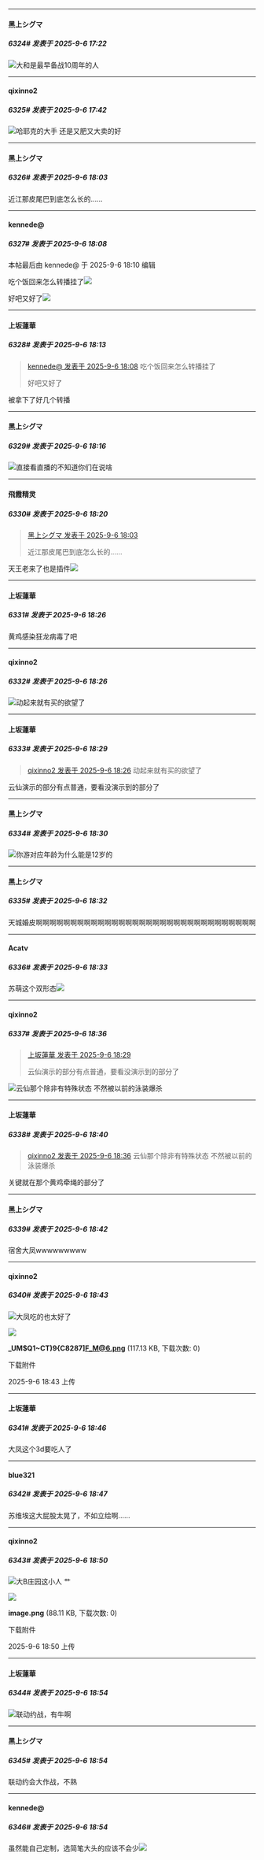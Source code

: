 ﻿
*****

####  黑上シグマ  
##### 6324#       发表于 2025-9-6 17:22

<img src="https://static.stage1st.com/image/smiley/face2017/067.png" referrerpolicy="no-referrer">大和是最早备战10周年的人


*****

####  qixinno2  
##### 6325#       发表于 2025-9-6 17:42

<img src="https://static.stage1st.com/image/smiley/face2017/046.png" referrerpolicy="no-referrer">哈耶克的大手 还是又肥又大卖的好


*****

####  黑上シグマ  
##### 6326#       发表于 2025-9-6 18:03

近江那皮尾巴到底怎么长的……


*****

####  kennede@  
##### 6327#       发表于 2025-9-6 18:08

 本帖最后由 kennede@ 于 2025-9-6 18:10 编辑 

吃个饭回来怎么转播挂了<img src="https://static.stage1st.com/image/smiley/face2017/091.png" referrerpolicy="no-referrer">

好吧又好了<img src="https://static.stage1st.com/image/smiley/face2017/025.png" referrerpolicy="no-referrer">

*****

####  上坂蓮華  
##### 6328#       发表于 2025-9-6 18:13

<blockquote><a href="httphttps://stage1st.com/2b/forum.php?mod=redirect&amp;goto=findpost&amp;pid=68380936&amp;ptid=2170738" target="_blank">kennede@ 发表于 2025-9-6 18:08</a>
吃个饭回来怎么转播挂了

好吧又好了</blockquote>
被拿下了好几个转播


*****

####  黑上シグマ  
##### 6329#       发表于 2025-9-6 18:16

<img src="https://static.stage1st.com/image/smiley/face2017/067.png" referrerpolicy="no-referrer">直接看直播的不知道你们在说啥


*****

####  飛霞精灵  
##### 6330#       发表于 2025-9-6 18:20

<blockquote><a href="httphttps://stage1st.com/2b/forum.php?mod=redirect&amp;goto=findpost&amp;pid=68380909&amp;ptid=2170738" target="_blank">黑上シグマ 发表于 2025-9-6 18:03</a>

近江那皮尾巴到底怎么长的……</blockquote>
天王老来了也是插件<img src="https://static.stage1st.com/image/smiley/face2017/046.png" referrerpolicy="no-referrer">


*****

####  上坂蓮華  
##### 6331#       发表于 2025-9-6 18:26

黄鸡感染狂龙病毒了吧

*****

####  qixinno2  
##### 6332#       发表于 2025-9-6 18:26

<img src="https://static.stage1st.com/image/smiley/face2017/046.png" referrerpolicy="no-referrer">动起来就有买的欲望了

*****

####  上坂蓮華  
##### 6333#       发表于 2025-9-6 18:29

<blockquote><a href="httphttps://stage1st.com/2b/forum.php?mod=redirect&amp;goto=findpost&amp;pid=68381039&amp;ptid=2170738" target="_blank">qixinno2 发表于 2025-9-6 18:26</a>
动起来就有买的欲望了</blockquote>
云仙演示的部分有点普通，要看没演示到的部分了


*****

####  黑上シグマ  
##### 6334#       发表于 2025-9-6 18:30

<img src="https://static.stage1st.com/image/smiley/face2017/067.png" referrerpolicy="no-referrer">你游对应年龄为什么能是12岁的

*****

####  黑上シグマ  
##### 6335#       发表于 2025-9-6 18:32

天城婚皮啊啊啊啊啊啊啊啊啊啊啊啊啊啊啊啊啊啊啊啊啊啊啊啊啊啊啊啊啊啊啊啊

*****

####  Acatv  
##### 6336#       发表于 2025-9-6 18:33

苏萌这个双形态<img src="https://static.stage1st.com/image/smiley/face2017/108.png" referrerpolicy="no-referrer">


*****

####  qixinno2  
##### 6337#       发表于 2025-9-6 18:36

<blockquote><a href="httphttps://stage1st.com/2b/forum.php?mod=redirect&amp;goto=findpost&amp;pid=68381053&amp;ptid=2170738" target="_blank">上坂蓮華 发表于 2025-9-6 18:29</a>

云仙演示的部分有点普通，要看没演示到的部分了</blockquote>
<img src="https://static.stage1st.com/image/smiley/face2017/046.png" referrerpolicy="no-referrer">云仙那个除非有特殊状态 不然被以前的泳装爆杀


*****

####  上坂蓮華  
##### 6338#       发表于 2025-9-6 18:40

<blockquote><a href="httphttps://stage1st.com/2b/forum.php?mod=redirect&amp;goto=findpost&amp;pid=68381093&amp;ptid=2170738" target="_blank">qixinno2 发表于 2025-9-6 18:36</a>
云仙那个除非有特殊状态 不然被以前的泳装爆杀</blockquote>
关键就在那个黄鸡牵绳的部分了

*****

####  黑上シグマ  
##### 6339#       发表于 2025-9-6 18:42

宿舍大凤wwwwwwwww

*****

####  qixinno2  
##### 6340#       发表于 2025-9-6 18:43

<img src="https://static.stage1st.com/image/smiley/face2017/046.png" referrerpolicy="no-referrer">大凤吃的也太好了

<img src="https://img.stage1st.com/forum/202509/06/184355vfu7hhoupgbw0o8p.png" referrerpolicy="no-referrer">

<strong>_UM$Q1~CT)9{C8287]F_M@6.png</strong> (117.13 KB, 下载次数: 0)

下载附件

2025-9-6 18:43 上传


*****

####  上坂蓮華  
##### 6341#       发表于 2025-9-6 18:46

大凤这个3d要吃人了

*****

####  blue321  
##### 6342#       发表于 2025-9-6 18:47

苏维埃这大屁股太晃了，不如立绘啊……


*****

####  qixinno2  
##### 6343#       发表于 2025-9-6 18:50

<img src="https://static.stage1st.com/image/smiley/face2017/067.png" referrerpolicy="no-referrer">大B庄园这小人 艹

<img src="https://img.stage1st.com/forum/202509/06/185046ydq2eftrh9ati2z9.png" referrerpolicy="no-referrer">

<strong>image.png</strong> (88.11 KB, 下载次数: 0)

下载附件

2025-9-6 18:50 上传

*****

####  上坂蓮華  
##### 6344#       发表于 2025-9-6 18:54

<img src="https://static.stage1st.com/image/smiley/face2017/019.png" referrerpolicy="no-referrer">联动约战，有牛啊

*****

####  黑上シグマ  
##### 6345#       发表于 2025-9-6 18:54

联动约会大作战，不熟

*****

####  kennede@  
##### 6346#       发表于 2025-9-6 18:54

虽然能自己定制，选简笔大头的应该不会少<img src="https://static.stage1st.com/image/smiley/face2017/066.png" referrerpolicy="no-referrer">


